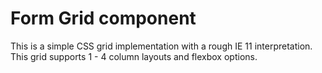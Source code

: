 # Form Grid component

This is a simple CSS grid implementation with a rough IE 11 interpretation. This grid supports 1 - 4 column layouts and flexbox options.
